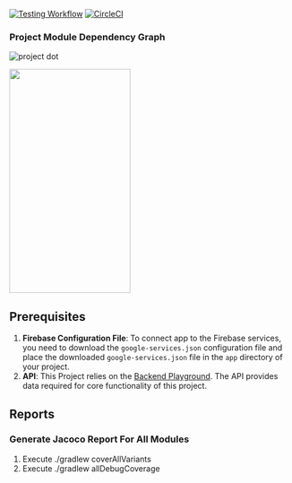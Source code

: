 <a href="https://github.com/agahfurkan/android-kotlin-playground/actions">![Testing Workflow](https://github.com/agahfurkan/android-kotlin-playground/workflows/Testing%20Workflow/badge.svg?branch=master&event=push)</a>
[![CircleCI](https://circleci.com/gh/agahfurkan/android-kotlin-playground/tree/master.svg?style=svg)](https://circleci.com/gh/agahfurkan/android-kotlin-playground/tree/master)

### Project Module Dependency Graph
![project dot](https://github.com/agahfurkan/android-kotlin-playground/assets/9489217/a1bafc9b-cbd8-4cd5-9a2c-95f0e6d48df6)

<img src="https://github.com/agahfurkan/android-kotlin-playground/assets/9489217/bbc76198-aa88-4a72-8a95-dc5ac69a6ff3" width="216" height="400"/>

## Prerequisites

1. **Firebase Configuration File**: To connect app to the Firebase services, you need to download the `google-services.json` configuration file and place the downloaded `google-services.json` file in the `app` directory of your project.
2. **API**: This Project relies on the [Backend Playground](https://github.com/agahfurkan/backend-playground). The API provides data required for core functionality of this project.

## Reports
### Generate Jacoco Report For All Modules
1. Execute ./gradlew coverAllVariants
2. Execute ./gradlew allDebugCoverage

